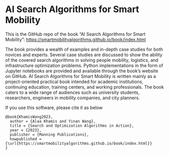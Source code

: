 # AI Search Algorithms for Smart Mobility

This is the GitHub repo of the book “AI Search Algorithms for Smart Mobility”: https://smartmobilityalgorithms.github.io/book/index.html

The book provides a wealth of examples and in-depth case studies for both novices and experts. Several case studies are discussed to show the ability of the covered search algorithms in solving people mobility, logistics, and infrastructure optimization problems. Python implementations in the form of Jupyter notebooks are provided and available through the book’s website on GitHub. AI Search Algorithms for Smart Mobility is written mainly as a project-oriented practical book intended for academic institutions, continuing education, training centers, and working professionals. The book caters to a wide range of audiences such as university students, researchers, engineers in mobility companies, and city planners.

If you use this software, please cite it as below
```
@book{KhamisWang2023,
  author = {Alaa Khamis and Yinan Wang},
  title = {Search and Optimization Algorithms in Action},
  year = {2023},
  publisher = {Manning Publications},
  howpublished = {\url{https://smartmobilityalgorithms.github.io/book/index.html}}
}
```
